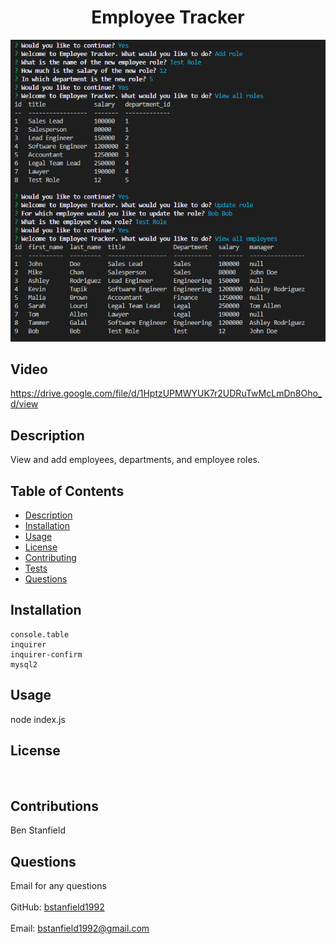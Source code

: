 
<h1 align="center">Employee Tracker</h1>

![Screenshot](./screenshot/tracking.png)

## Video
https://drive.google.com/file/d/1HptzUPMWYUK7r2UDRuTwMcLmDn8Oho_d/view

## Description
View and add employees, departments, and employee roles.

## Table of Contents
- [Description](#description)
- [Installation](#installation)
- [Usage](#usage)
- [License](#license)
- [Contributing](#contributing)
- [Tests](#tests)
- [Questions](#questions)

## Installation
    console.table
    inquirer
    inquirer-confirm
    mysql2

## Usage

node index.js

## License

<br />

## Contributions
Ben Stanfield

## Questions
Email for any questions<br />
<br />
GitHub: [bstanfield1992](https://github.com/bstanfield1992)<br />
<br />
Email: bstanfield1992@gmail.com<br /><br />
    